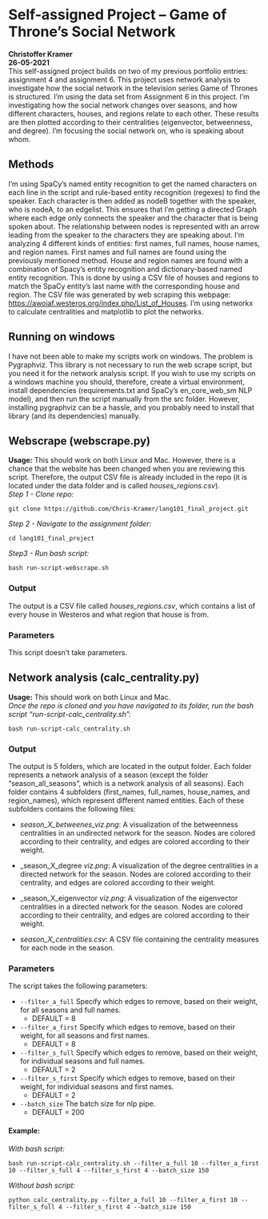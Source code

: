 # Self-assigned Project – Game of Throne’s Social Network
**Christoffer Kramer**  
**26-05-2021**  
This self-assigned project builds on two of my previous portfolio entries: assignment 4 and assignment 6. This project uses network analysis to investigate how the social network in the television series Game of Thrones is structured. I’m using the data set from Assignment 6 in this project. I’m investigating how the social network changes over seasons, and how different characters, houses, and regions relate to each other. These results are then plotted according to their centralities (eigenvector, betweenness, and degree). I’m focusing the social network on, who is speaking about whom.  

## Methods
I’m using SpaCy’s named entity recognition to get the named characters on each line in the script and rule-based entity recognition (regexes) to find the speaker. Each character is then added as nodeB together with the speaker, who is nodeA, to an edgelist. This ensures that I’m getting a directed Graph where each edge only connects the speaker and the character that is being spoken about. The relationship between nodes is represented with an arrow leading from the speaker to the characters they are speaking about. 
I’m analyzing 4 different kinds of entities: first names, full names, house names, and region names. First names and full names are found using the previously mentioned method. House and region names are found with a combination of Spacy’s entity recognition and dictionary-based named entity recognition. This is done by using a CSV file of houses and regions to match the SpaCy entity’s last name with the corresponding house and region. The CSV file was generated by web scraping this webpage: https://awoiaf.westeros.org/index.php/List_of_Houses. 
I’m using networkx to calculate centralities and matplotlib to plot the networks.  

## Running on windows 
I have not been able to make my scripts work on windows. The problem is Pygraphviz. This library is not necessary to run the web scrape script, but you need it for the network analysis script. If you wish to use my scripts on a windows machine you should, therefore, create a virtual environment, install dependencies (requirements.txt and SpaCy’s en_core_web_sm NLP model), and then run the script manually from the src folder. However, installing pygraphviz can be a hassle, and you probably need to install that library (and its dependencies) manually.  

## Webscrape (webscrape.py)
**Usage:** This should work on both Linux and Mac. However, there is a chance that the website has been changed when you are reviewing this script. Therefore, the output CSV file is already included in the repo (it is located under the data folder and is called _houses_regions.csv_).  
_Step 1 - Clone repo:_  
```console
git clone https://github.com/Chris-Kramer/lang101_final_project.git
```
_Step 2 - Navigate to the assignment folder:_
```console
cd lang101_final_project
```  
_Step3 - Run bash script:_
```console
bash run-script-webscrape.sh
```  
### Output
The output is a CSV file called _houses_regions.csv_, which contains a list of every house in Westeros and what region that house is from.  

### Parameters  
This script doesn’t take parameters.

## Network analysis (calc_centrality.py)  
**Usage:** This should work on both Linux and Mac.  
_Once the repo is cloned and you have navigated to its folder, run the bash script “run-script-calc_centrality.sh”:_  
```console
bash run-script-calc_centrality.sh
```  
### Output
The output is 5 folders, which are located in the output folder. Each folder represents a network analysis of a season (except the folder “season_all_seasons”, which is a network analysis of all seasons). Each folder contains 4 subfolders (first_names, full_names, house_names, and region_names), which represent different named entities. Each of these subfolders contains the following files:  

- _season_X_betweenes_viz.png_: A visualization of the betweenness centralities in an undirected network for the season. Nodes are colored according to their centrality, and edges are colored according to their weight.  

- _season_X_degree _viz.png_: A visualization of the degree centralities in a directed network for the season. Nodes are colored according to their centrality, and edges are colored according to their weight.  

- _season_X_eigenvector _viz.png_: A visualization of the eigenvector centralities in a directed network for the season. Nodes are colored according to their centrality, and edges are colored according to their weight.  

- _season_X_centralities.csv_: A CSV file containing the centrality measures for each node in the season.   

### Parameters
The script takes the following parameters:  
- `--filter_a_full` Specify which edges to remove, based on their weight, for all seasons and full names.  
    - DEFAULT = 8  
- `--filter_a_first` Specify which edges to remove, based on their weight, for all seasons and first names.  
    - DEFAULT = 8  
- `--filter_s_full` Specify which edges to remove, based on their weight, for individual seasons and full names.  
    - DEFAULT = 2  
- `--filter_s_first` Specify which edges to remove, based on their weight, for individual seasons and first names.  
    - DEFAULT = 2  
- `--batch_size` The batch size for nlp pipe.  
    - DEFAULT = 200  

#### Example:
_With bash script:_  
```console
bash run-script-calc_centrality.sh --filter_a_full 10 --filter_a_first 10 --filter_s_full 4 --filter_s_first 4 --batch_size 150
```
_Without bash script:_
```console
python calc_centrality.py --filter_a_full 10 --filter_a_first 10 --filter_s_full 4 --filter_s_first 4 --batch_size 150
```  